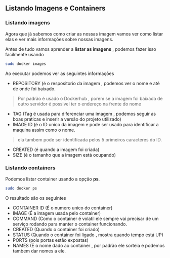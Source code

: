 ## Listando Imagens e Containers

### Listando imagens
Agora que já sabemos como criar as nossas imagem vamos ver como listar elas e ver mais informações sobre nossas imagens.

Antes de tudo vamos aprender a **listar as imagens** , podemos fazer isso facilmente usando
```sh
sudo docker images
```
Ao executar podemos ver as seguintes informações 
- REPOSITORY (é o respositorio da imagem , podemos ver o nome e até de onde foi baixado.
> Por padrão é usado o Dockerhub , porem se a imagem foi baixada de outro servidor é possivel ter o endereço na frente do nome

- TAG (Tag é usada para diferenciar uma imagem , podemos seguir as boas praticas e inserir a versão do projeto utilizado)
- IMAGE ID (é o ID unico da imagem e pode ser usado para identificar a maquina assim como o nome.
> ela tambem pode ser identificada pelos 5 primeiros caracteres do ID.

- CREATED (é quando a imagem foi criada)
- SIZE (é o tamanho que a imagem está ocupando)

### Listando containers
Podemos listar container usando a opção **ps**.
```sh
sudo docker ps
```

O resultado são os seguintes
- CONTAINER ID (É o numero unico do container)
- IMAGE (É a imagem usada pelo container)
- COMMAND (Como o container é volatil ele sempre vai precisar de um serviço rodando para manter o container funcionando.
- CREATED (Quando o container foi criado)
- STATUS (Quando o container foi ligado , mostra quando tempo está UP)
- PORTS (pois portas estão expostas)
- NAMES (É o nome dado ao container , por padrão ele sorteia e podemos tambem dar nomes a ele.
